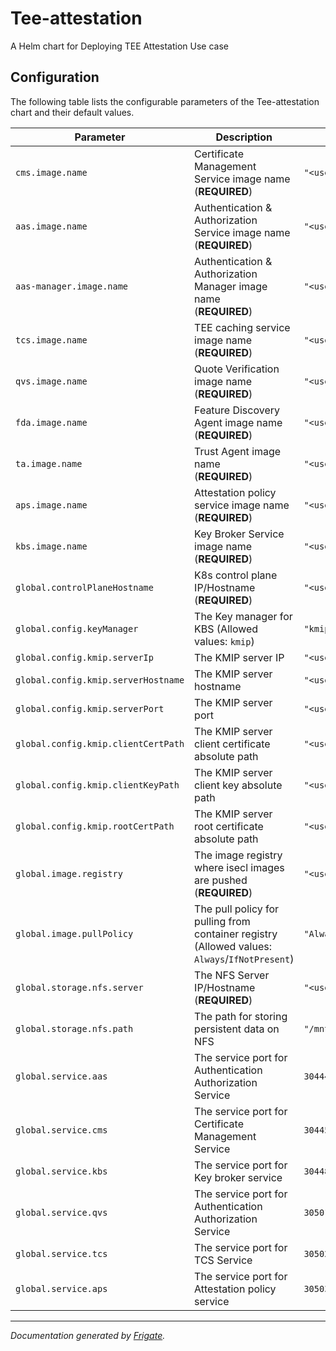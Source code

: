
Tee-attestation
===========

A Helm chart for Deploying TEE Attestation Use case


## Configuration

The following table lists the configurable parameters of the Tee-attestation chart and their default values.

| Parameter                | Description             | Default        |
| ------------------------ | ----------------------- | -------------- |
| `cms.image.name` | Certificate Management Service image name<br> (**REQUIRED**) | `"<user input>"` |
| `aas.image.name` | Authentication & Authorization Service image name<br> (**REQUIRED**) | `"<user input>"` |
| `aas-manager.image.name` | Authentication & Authorization Manager image name<br> (**REQUIRED**) | `"<user input>"` |
| `tcs.image.name` | TEE caching service image name<br> (**REQUIRED**) | `"<user input>"` |
| `qvs.image.name` | Quote Verification image name<br> (**REQUIRED**) | `"<user input>"` |
| `fda.image.name` | Feature Discovery Agent image name<br> (**REQUIRED**) | `"<user input>"` |
| `ta.image.name` | Trust Agent image name<br> (**REQUIRED**) | `"<user input>"` |
| `aps.image.name` | Attestation policy service image name<br> (**REQUIRED**) | `"<user input>"` |
| `kbs.image.name` | Key Broker Service image name<br> (**REQUIRED**) | `"<user input>"` |
| `global.controlPlaneHostname` | K8s control plane IP/Hostname<br> (**REQUIRED**) | `"<user input>"` |
| `global.config.keyManager` | The Key manager for KBS (Allowed values: `kmip`) | `"kmip"` |
| `global.config.kmip.serverIp` | The KMIP server IP | `"<user input>"` |
| `global.config.kmip.serverHostname` | The KMIP server hostname | `"<user input>"` |
| `global.config.kmip.serverPort` | The KMIP server port | `"<user input>"` |
| `global.config.kmip.clientCertPath` | The KMIP server client certificate absolute path | `"<user input>"` |
| `global.config.kmip.clientKeyPath` | The KMIP server client key absolute path | `"<user input>"` |
| `global.config.kmip.rootCertPath` | The KMIP server root certificate absolute path | `"<user input>"` |
| `global.image.registry` | The image registry where isecl images are pushed<br> (**REQUIRED**) | `"<user input>"` |
| `global.image.pullPolicy` | The pull policy for pulling from container registry (Allowed values: `Always`/`IfNotPresent`) | `"Always"` |
| `global.storage.nfs.server` | The NFS Server IP/Hostname<br> (**REQUIRED**) | `"<user input>"` |
| `global.storage.nfs.path` | The path for storing persistent data on NFS | `"/mnt/nfs_share/"` |
| `global.service.aas` | The service port for Authentication Authorization Service | `30444` |
| `global.service.cms` | The service port for Certificate Management Service | `30445` |
| `global.service.kbs` | The service port for Key broker service | `30448` |
| `global.service.qvs` | The service port for Authentication Authorization Service | `30501` |
| `global.service.tcs` | The service port for TCS Service | `30502` |
| `global.service.aps` | The service port for Attestation policy service | `30503` |



---
_Documentation generated by [Frigate](https://frigate.readthedocs.io)._

